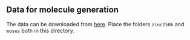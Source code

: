 ## Data for molecule generation

The data can be downloaded from [here](https://drive.google.com/drive/folders/1QApbfPAS4AYVNTuEmbYBPovj0E8PT0pP?usp=sharing). Place the folders `zinc250k` and `moses` both in this directory.
